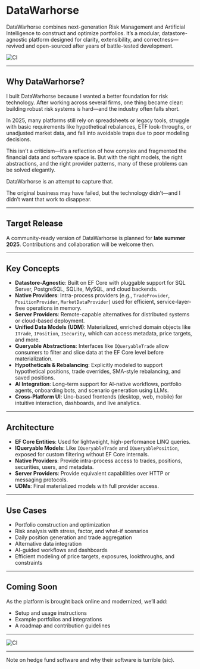 # DataWarhorse

DataWarhorse combines next-generation Risk Management and Artificial Intelligence to construct and optimize portfolios. It’s a modular, datastore-agnostic platform designed for clarity, extensibility, and correctness—revived and open-sourced after years of battle-tested development.

![CI](https://github.com/Radovici/DataWarhorse/actions/workflows/ci.yml/badge.svg)

---

## Why DataWarhorse?

I built DataWarhorse because I wanted a better foundation for risk technology. After working across several firms, one thing became clear: building robust risk systems is hard—and the industry often falls short.

In 2025, many platforms still rely on spreadsheets or legacy tools, struggle with basic requirements like hypothetical rebalances, ETF look-throughs, or unadjusted market data, and fall into avoidable traps due to poor modeling decisions.

This isn’t a criticism—it’s a reflection of how complex and fragmented the financial data and software space is. But with the right models, the right abstractions, and the right provider patterns, many of these problems can be solved elegantly.

DataWarhorse is an attempt to capture that.

The original business may have failed, but the technology didn’t—and I didn’t want that work to disappear.

---

## Target Release

A community-ready version of DataWarhorse is planned for **late summer 2025**. Contributions and collaboration will be welcome then.

---

## Key Concepts

- **Datastore-Agnostic**: Built on EF Core with pluggable support for SQL Server, PostgreSQL, SQLite, MySQL, and cloud backends.
- **Native Providers**: Intra-process providers (e.g., `TradeProvider`, `PositionProvider`, `MarketDataProvider`) used for efficient, service-layer-free operations in memory.
- **Server Providers**: Remote-capable alternatives for distributed systems or cloud-based deployment.
- **Unified Data Models (UDM)**: Materialized, enriched domain objects like `ITrade`, `IPosition`, `ISecurity`, which can access metadata, price targets, and more.
- **Queryable Abstractions**: Interfaces like `IQueryableTrade` allow consumers to filter and slice data at the EF Core level before materialization.
- **Hypotheticals & Rebalancing**: Explicitly modeled to support hypothetical positions, trade overrides, SMA-style rebalancing, and saved positions.
- **AI Integration**: Long-term support for AI-native workflows, portfolio agents, onboarding bots, and scenario generation using LLMs.
- **Cross-Platform UI**: Uno-based frontends (desktop, web, mobile) for intuitive interaction, dashboards, and live analytics.

---

## Architecture

- **EF Core Entities**: Used for lightweight, high-performance LINQ queries.
- **IQueryable Models**: Like `IQueryableTrade` and `IQueryablePosition`, exposed for custom filtering without EF Core internals.
- **Native Providers**: Provide intra-process access to trades, positions, securities, users, and metadata.
- **Server Providers**: Provide equivalent capabilities over HTTP or messaging protocols.
- **UDMs**: Final materialized models with full provider access.

---

## Use Cases

- Portfolio construction and optimization
- Risk analysis with stress, factor, and what-if scenarios
- Daily position generation and trade aggregation
- Alternative data integration
- AI-guided workflows and dashboards
- Efficient modeling of price targets, exposures, lookthroughs, and constraints

---

## Coming Soon

As the platform is brought back online and modernized, we’ll add:
- Setup and usage instructions
- Example portfolios and integrations
- A roadmap and contribution guidelines

---

![CI](https://github.com/Radovici/DataWarhorse/actions/workflows/ci.yml/badge.svg)

---

Note on hedge fund software and why their software is turrible (sic).